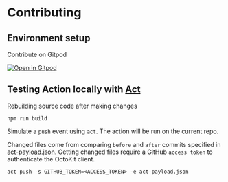 # Contributing

## Environment setup

Contribute on Gitpod

[![Open in Gitpod](https://gitpod.io/button/open-in-gitpod.svg)](https://gitpod.io/#https://github.com/redwoodjs/redwood)

## Testing Action locally with [Act](https://github.com/nektos/act)

Rebuilding source code after making changes

```
npm run build
```

Simulate a `push` event using `act`. The action will be run on the current repo.

Changed files come from comparing `before` and `after` commits specified in [act-payload.json](./act-payload.json).
Getting changed files require a GitHub `access token` to authenticate the OctoKit client.

```
act push -s GITHUB_TOKEN=<ACCESS_TOKEN> -e act-payload.json
```
